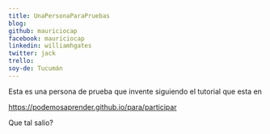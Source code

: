 ```yaml
---
title: UnaPersonaParaPruebas
blog: 
github: mauriciocap
facebook: mauriciocap
linkedin: williamhgates
twitter: jack
trello: 
soy-de: Tucumán
---
```


Esta es una persona de prueba que invente siguiendo el tutorial que esta en 

<https://podemosaprender.github.io/para/participar>

Que tal salio?

